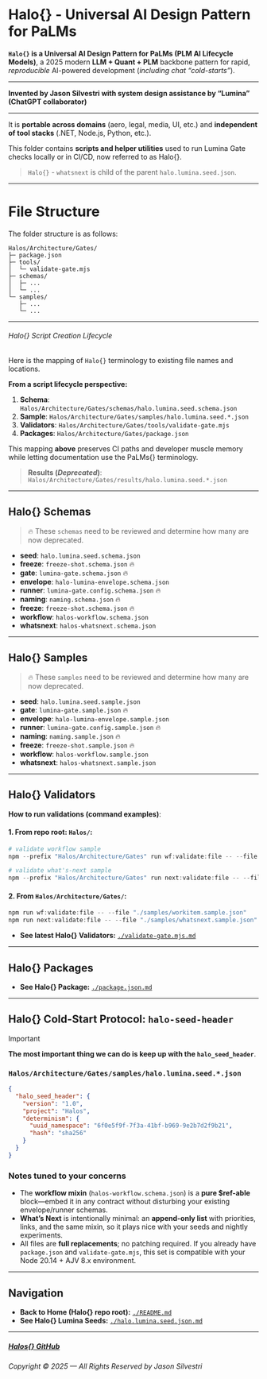 ﻿# **Halo\{\} - Universal AI Design Pattern for PaLMs**

**`Halo{}` is a Universal AI Design Pattern for PaLMs (PLM AI Lifecycle Models)**, a 2025 modern **LLM + Quant + PLM** backbone pattern for rapid, *reproducible* AI-powered development (_including chat “cold-starts”_). 

---
**Invented by Jason Silvestri with system design assistance by “Lumina” (ChatGPT collaborator)**

---

It is **portable across domains** (aero, legal, media, UI, etc.) and **independent of tool stacks** (.NET, Node.js, Python, etc.).  

This folder contains **scripts and helper utilities** used to run Lumina Gate checks locally or in CI/CD, now referred to as Halo{}.

> `Halo{}` - `whatsnext` is child of the parent `halo.lumina.seed.json`.

--- 

# File Structure

The folder structure is as follows:

```
Halos/Architecture/Gates/
├─ package.json
├─ tools/
│  └─ validate-gate.mjs
├─ schemas/
│  ├─ ...
│  └─ ...
└─ samples/
   ├─ ...
   └─ ...

```

---

###### Halo\{\} Script Creation Lifecycle

Here is the mapping of `Halo{}` terminology to existing file names and locations.

**From a script lifecycle perspective:**

1. **Schema**: `Halos/Architecture/Gates/schemas/halo.lumina.seed.schema.json`
2. **Sample**: `Halos/Architecture/Gates/samples/halo.lumina.seed.*.json`
3. **Validators**: `Halos/Architecture/Gates/tools/validate-gate.mjs`
4. **Packages**: `Halos/Architecture/Gates/package.json`

This mapping **above** preserves CI paths and developer muscle memory while letting documentation use the PaLMs{} terminology.


> **Results (_Deprecated_)**: `Halos/Architecture/Gates/results/halo.lumina.seed.*.json`

---

## Halo\{\} Schemas

> 🔥 These `schemas` need to be reviewed and determine how many are now deprecated.


- **seed**: `halo.lumina.seed.schema.json`
- **freeze**: `freeze-shot.schema.json` 🔥
- **gate**: `lumina-gate.schema.json` 🔥
- **envelope**: `halo-lumina-envelope.schema.json`
- **runner**: `lumina-gate.config.schema.json` 🔥
- **naming**: `naming.schema.json` 🔥
- **freeze**: `freeze-shot.schema.json` 🔥
- **workflow**: `halos-workflow.schema.json`
- **whatsnext**: `halos-whatsnext.schema.json`

---

## Halo\{\} Samples

> 🔥 These `samples` need to be reviewed and determine how many are now deprecated.

- **seed**: `halo.lumina.seed.sample.json`
- **gate**: `lumina-gate.sample.json` 🔥
- **envelope**: `halo-lumina-envelope.sample.json`
- **runner**: `lumina-gate.config.sample.json` 🔥
- **naming**: `naming.sample.json` 🔥
- **freeze**: `freeze-shot.sample.json` 🔥
- **workflow**: `halos-workflow.sample.json`
- **whatsnext**: `halos-whatsnext.sample.json`

---

## Halo\{\} Validators

**How to run validations (command examples)**:

#### 1. From repo root: `Halos/`:

```powershell
# validate workflow sample
npm --prefix "Halos/Architecture/Gates" run wf:validate:file -- --file "Halos/Halos/Architecture/Gates/samples/workitem.sample.json"

# validate what's-next sample
npm --prefix "Halos/Architecture/Gates" run next:validate:file -- --file "Halos/Halos/Architecture/Gates/samples/whatsnext.sample.json"
```

#### 2. From `Halos/Architecture/Gates/`:

```powershell
npm run wf:validate:file -- --file "./samples/workitem.sample.json"
npm run next:validate:file -- --file "./samples/whatsnext.sample.json"
```

- **See latest Halo\{\} Validators:** [`./validate-gate.mjs.md`](./validate-gate.mjs.md)

---

## Halo\{\} Packages

- **See Halo\{\} Package:** [`./package.json.md`](./package.json.md)

---

## Halo\{\} Cold-Start Protocol: `halo-seed-header`

> [!IMPORTANT]

**The most important thing we  can do is keep up with the `halo_seed_header`**.

### `Halos/Architecture/Gates/samples/halo.lumina.seed.*.json`

```json
{
  "halo_seed_header": {
    "version": "1.0",
    "project": "Halos",
    "determinism": {
      "uuid_namespace": "6f0e5f9f-7f3a-41bf-b969-9e2b7d2f9b21",
      "hash": "sha256"
    }
  }
}
```

### Notes tuned to your concerns

* The **workflow mixin** (`halos-workflow.schema.json`) is a **pure \$ref-able** block—embed it in any contract without disturbing your existing envelope/runner schemas.
* **What’s Next** is intentionally minimal: an **append-only list** with priorities, links, and the same mixin, so it plays nice with your seeds and nightly experiments.
* All files are **full replacements**; no patching required. If you already have `package.json` and `validate-gate.mjs`, this set is compatible with your Node 20.14 + AJV 8.x environment.

---

## Navigation

- **Back to Home (Halo\{\} repo root):** [`./README.md`](./README.md)
- **See Halo\{\} Lumina Seeds:** [`./halo.lumina.seed.json.md`](./halo.lumina.seed.json.md)

---

##### [Halos\{\} GitHub](https://github.com/JasonSilvestri/Halos)

###### Copyright © 2025 — All Rights Reserved by Jason Silvestri
